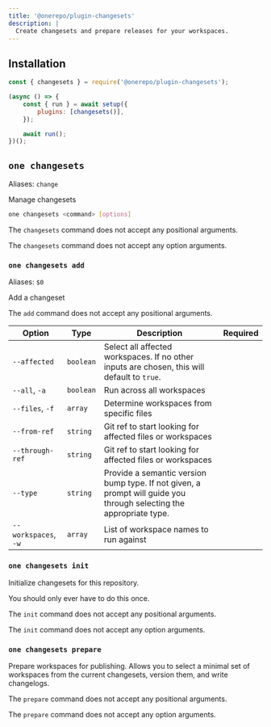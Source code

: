 ```yaml
---
title: '@onerepo/plugin-changesets'
description: |
  Create changesets and prepare releases for your workspaces.
---
```


## Installation

```js
const { changesets } = require('@onerepo/plugin-changesets');

(async () => {
	const { run } = await setup({
		plugins: [changesets()],
	});

	await run();
})();
```

<!-- start-onerepo-sentinel -->

## `one changesets`

Aliases: `change`

Manage changesets

```sh
one changesets <command> [options]
```

The `changesets` command does not accept any positional arguments.

The `changesets` command does not accept any option arguments.

### `one changesets add`

Aliases: `$0`

Add a changeset

The `add` command does not accept any positional arguments.

| Option               | Type      | Description                                                                                                         | Required |
| -------------------- | --------- | ------------------------------------------------------------------------------------------------------------------- | -------- |
| `--affected`         | `boolean` | Select all affected workspaces. If no other inputs are chosen, this will default to `true`.                         |          |
| `--all`, `-a`        | `boolean` | Run across all workspaces                                                                                           |          |
| `--files`, `-f`      | `array`   | Determine workspaces from specific files                                                                            |          |
| `--from-ref`         | `string`  | Git ref to start looking for affected files or workspaces                                                           |          |
| `--through-ref`      | `string`  | Git ref to start looking for affected files or workspaces                                                           |          |
| `--type`             | `string`  | Provide a semantic version bump type. If not given, a prompt will guide you through selecting the appropriate type. |          |
| `--workspaces`, `-w` | `array`   | List of workspace names to run against                                                                              |          |

### `one changesets init`

Initialize changesets for this repository.

You should only ever have to do this once.

The `init` command does not accept any positional arguments.

The `init` command does not accept any option arguments.

### `one changesets prepare`

Prepare workspaces for publishing. Allows you to select a minimal set of workspaces from the current changesets, version them, and write changelogs.

The `prepare` command does not accept any positional arguments.

The `prepare` command does not accept any option arguments.

<!-- end-onerepo-sentinel -->
